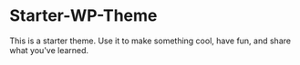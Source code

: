 # Starter-WP-Theme
This is a starter theme. Use it to make something cool, have fun, and share what you've learned.
